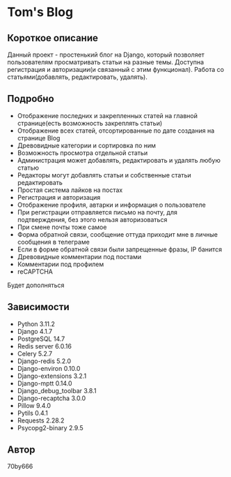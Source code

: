 # Tom's Blog

## Короткое описание
Данный проект - простенький блог на Django, который позволяет пользователям просматривать статьи на разные темы. Доступна регистрация и авторизации(и связанный с этим функционал). Работа со статьями(добавлять, редактировать, удалять).

## Подробно
* Отображение последних и закрепленных статей на главной странице(есть возможность закреплять статьи)
* Отображение всех статей, отсортированные по дате создания на странице Blog
* Древовидные категории и сортировка по ним
* Возможность просмотра отдельной статьи
* Администрация может добавлять, редактировать и удалять любую статью
* Редакторы могут добавлять статьи и собственные статьи редактировать
* Простая система лайков на постах
* Регистрация и авторизация
* Отображение профиля, автарки и информация о пользователе
* При регистрации отправляется письмо на почту, для подтверждения, без этого нельзя авторизоваться
* При смене почты тоже самое
* Форма обратной связи, сообщение оттуда приходит мне в личные сообщения в телеграме
* Если в форме обратной связи были запрещенные фразы, IP банится
* Древовидные комментарии под постами
* Комментарии под профилем
* reCAPTCHA

Будет дополняться

## Зависимости

* Python 3.11.2
* Django 4.1.7
* PostgreSQL 14.7
* Redis server 6.0.16
* Celery 5.2.7
* Django-redis 5.2.0
* Django-environ 0.10.0
* Django-extensions 3.2.1
* Django-mptt 0.14.0
* Django_debug_toolbar 3.8.1
* Django-recaptcha 3.0.0
* Pillow 9.4.0
* Pytils 0.4.1
* Requests 2.28.2
* Psycopg2-binary 2.9.5

## Автор

70by666
